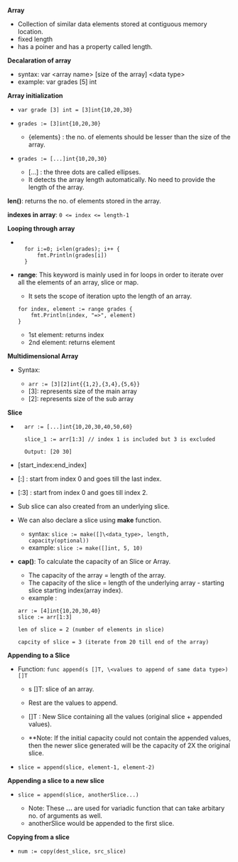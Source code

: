 **Array** 
* Collection of similar data elements stored at contiguous memory location.
* fixed length
* has a poiner and has a property called length.

**Decalaration of array**
* syntax: var \<array name> [size of the array] \<data type>
* example: var grades [5] int

**Array initialization**

* `var grade [3] int = [3]int{10,20,30}`
* `grades := [3]int{10,20,30}`

    * {elements} : the no. of elements should be lesser than the size of the array.
* `grades := [...]int{10,20,30}`

    * [...] : the three  dots are called ellipses.
    * It detects the array length automatically. No need to provide the length of the array.

**len()**: returns the no. of elements stored in the array. 

**indexes in array**: `0 <= index <= length-1`

**Looping through array**

* ```grades:=[...]int{90,80,85,99,100}

	for i:=0; i<len(grades); i++ {
		fmt.Println(grades[i])
	}

* **range**: This keyword is mainly used in for loops in order to iterate over all the elements of an array, slice or map.

    * It sets the scope of iteration upto the length of an array.

    ```
    for index, element := range grades {
        fmt.Println(index, "=>", element)
    }
    ```
    * 1st element: returns index
    * 2nd element: returns element

**Multidimensional Array**

* Syntax:

    * `arr := [3][2]int{{1,2},{3,4},{5,6}}`
    * [3]: represents size of the main array
    * [2]: represents size of the sub array

**Slice**

* ```
    arr := [...]int{10,20,30,40,50,60}
	
    slice_1 := arr[1:3] // index 1 is included but 3 is excluded

    Output: [20 30]

* [start_index:end_index]
* [:] : start from index 0 and goes till the last index.
* [:3] :  start from index 0 and goes till index 2.
* Sub slice can also created from an underlying slice.
* We can also declare a slice using **make** function.

    * syntax: `slice := make([]\<data_type>, length, capacity(optional))`
    * example: `slice := make([]int, 5, 10)`

* **cap()**: To calculate the capacity of an Slice or Array.
    
    * The capacity of the array = length of the array.
    * The capacity of the slice = length of the underlying array - starting slice starting index(array index).
    * example  : 
    ```
    arr := [4]int{10,20,30,40}
    slice := arr[1:3]
   
    len of slice = 2 (number of elements in slice)

    capcity of slice = 3 (iterate from 20 till end of the array)   

**Appending to a Slice**

* Function: `func append(s []T, \<values to append of same data type>) []T`

    * s []T: slice of an array.

    * Rest are the values to append.
    * []T : New Slice containing all the values (original slice + appended values).
    * **Note: If the initial capacity could not contain the appended values, then the newer slice generated will be the capacity of 2X the original slice. 

* `slice = append(slice, element-1, element-2)`

**Appending a slice to a new slice**

* `slice = append(slice, anotherSlice...)`

    * Note: These **...** are used for variadic function that can take arbitary no. of arguments as well.
    * anotherSlice would be appended to the first slice.

**Copying from a slice**

* `num := copy(dest_slice, src_slice)`


